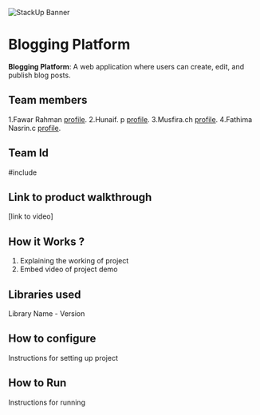 ![StackUp Banner]([https://tinkerhub.frappe.cloud/files/stackup%20banner.jpeg])

# Blogging Platform

**Blogging Platform**: A web application where users can create, edit, and publish blog posts.

## Team members
1.Fawar Rahman [profile](https://github.com/FAWARRAHMAN).
2.Hunaif. p [profile](https://github.com/Hunaiiiff).
3.Musfira.ch [profile](https://github.com/musfirra).
4.Fathima Nasrin.c [profile](https://github.com/Fathimanasrinc).

## Team Id
#include

## Link to product walkthrough
[link to video]
## How it Works ?
1. Explaining the working of project
2. Embed video of project demo
## Libraries used
Library Name - Version
## How to configure
Instructions for setting up project
## How to Run
Instructions for running
